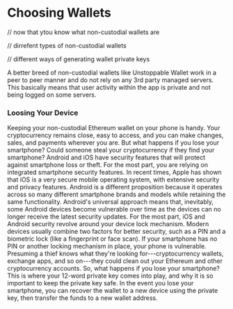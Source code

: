 # Choosing Wallets

// now that ytou know what non-custodial wallets are

// dirrefent types of non-custodial wallets

// different ways of generating wallet private keys

A better breed of non-custodial wallets like Unstoppable Wallet work in a peer to peer manner and do not rely on any 3rd party managed servers. This basically means that user activity within the app is private and not being logged on some servers.




### Loosing Your Device
   Keeping your non-custodial Ethereum wallet on your phone is handy. Your cryptocurrency remains close, easy to access, and you can make changes, sales, and payments wherever you are. But what happens if you lose your smartphone? Could someone steal your cryptocurrency if they find your smartphone?
   Android and iOS have security features that will protect against smartphone loss or theft. For the most part, you are relying on integrated smartphone security features. 
   In recent times, Apple has shown that iOS is a very secure mobile operating system, with extensive security and privacy features. Android is a different proposition because it operates across so many different smartphone brands and models while retaining the same functionality. Android's universal approach means that, inevitably, some Android devices become vulnerable over time as the devices can no longer receive the latest security updates. 
   For the most part, iOS and Android security revolve around your device lock mechanism. Modern devices usually combine two factors for better security, such as a PIN and a biometric lock (like a fingerprint or face scan). 
   If your smartphone has no PIN or another locking mechanism in place, your phone is vulnerable. Presuming a thief knows what they're looking for---cryptocurrency wallets, exchange apps, and so on---they could clean out your Ethereum and other cryptocurrency accounts. 
   So, what happens if you lose your smartphone? This is where your 12-word private key comes into play, and why it is so important to keep the private key safe. In the event you lose your smartphone, you can recover the wallet to a new device using the private key, then transfer the funds to a new wallet address.
   


